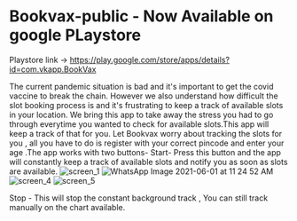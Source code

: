 # Bookvax-public - Now Available on google PLaystore
Playstore link -> https://play.google.com/store/apps/details?id=com.vkapp.BookVax

The current pandemic situation is bad and it's important to get the covid vaccine to break the chain.
However we also understand how difficult the slot booking process is and it's frustrating to keep a track
of available slots in your location.
We bring this app to take away the stress you had to go through everytime
you wanted to check for available slots.This app will keep a track of that for you.
Let Bookvax worry about tracking the slots for you , all you have to do is register with your correct pincode 
and enter your age .The app works with two buttons-
Start- Press this button and the app will constantly keep a track of available slots and notify you as soon
as slots are available.
![screen_1](https://user-images.githubusercontent.com/41268465/120272836-511df700-c2cb-11eb-835e-598f21a97444.png)
![WhatsApp Image 2021-06-01 at 11 24 52 AM](https://user-images.githubusercontent.com/41268465/120273377-0d77bd00-c2cc-11eb-8baa-18a57fd8ecd0.jpeg)
![screen_4](https://user-images.githubusercontent.com/41268465/120272857-59763200-c2cb-11eb-9993-917a6ffbf287.png)
![screen_5](https://user-images.githubusercontent.com/41268465/120272866-5b3ff580-c2cb-11eb-9119-772c143178eb.png)

Stop - This will stop the constant background track , You can still track manually on the chart available.
